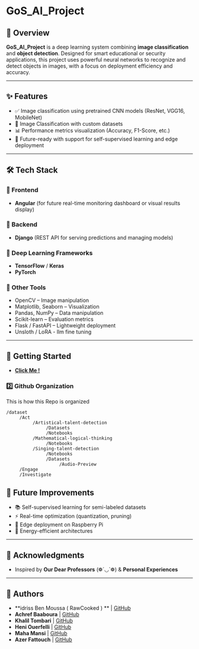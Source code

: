 
# GoS_AI_Project

## 🧠 Overview
**GoS_AI_Project** is a deep learning system combining **image classification** and **object detection**. Designed for smart educational or security applications, this project uses powerful neural networks to recognize and detect objects in images, with a focus on deployment efficiency and accuracy.

---

## ✨ Features
- ✅ Image classification using pretrained CNN models (ResNet, VGG16, MobileNet)
- 🎯 Image Classification with custom datasets
- 📊 Performance metrics visualization (Accuracy, F1-Score, etc.)
- 🧠 Future-ready with support for self-supervised learning and edge deployment

---

## 🛠️ Tech Stack

### 🔹 Frontend
- **Angular** (for future real-time monitoring dashboard or visual results display)

### 🔹 Backend
- **Django** (REST API for serving predictions and managing models)

### 🔹 Deep Learning Frameworks
- **TensorFlow** / **Keras**
- **PyTorch**

### 🔹 Other Tools
- OpenCV – Image manipulation  
- Matplotlib, Seaborn – Visualization  
- Pandas, NumPy – Data manipulation  
- Scikit-learn – Evaluation metrics  
- Flask / FastAPI – Lightweight deployment 
- Unsloth / LoRA - llm fine tuning

---

## 🚀 Getting Started
- [**Click Me !**](https://github.com/RawCooked/GoS_AI_Project/tree/Act/Act) 

### 2️⃣ Github Organization
This is how this Repo is organized
```
/dataset
     /Act
          /Artistical-talent-detection
               /Datasets
               /Notebooks
          /Mathematical-logical-thinking
               /Notebooks
          /Singing-talent-detection
               /Notebooks
               /Datasets
                    /Audio-Preview
     /Engage
     /Investigate
```



## 🚧 Future Improvements
- 📚 Self-supervised learning for semi-labeled datasets
- ⚡ Real-time optimization (quantization, pruning)
- 🧠 Edge deployment on Raspberry Pi
- 🔋 Energy-efficient architectures

---

## 🙌 Acknowledgments
- Inspired by **Our Dear Professors** (❁´◡`❁)  &  **Personal Experiences**
---

## 👥 Authors
- **idriss Ben Moussa ( RawCooked ) ** | [GitHub](https://github.com/RawCooked) 
- **Achref Baaboura** | [GitHub](https://github.com/RawCooked) 
- **Khalil Tombari** | [GitHub](https://github.com/RawCooked) 
- **Heni Ouerfelli** | [GitHub](https://github.com/RawCooked) 
- **Maha Mansi** | [GitHub](https://github.com/RawCooked) 
- **Azer Fattouch** | [GitHub](https://github.com/RawCooked) 

